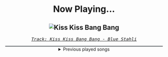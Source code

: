 <div align="center"> 
<h1>Now Playing...</h1>

![Kiss Kiss Bang Bang](https://i.scdn.co/image/ab67616d00001e02735b2d0f4101b3464baac8d5)
--
_<samp><a href="https://open.spotify.com/track/2r8KJz8VU1WCgSlR4Ejes4">Track: Kiss Kiss Bang Bang - Blue Stahli</a></samp>_

<div style="border: 1px #4B5054 solid"></div>
<details>
  <summary>
    Previous played songs
  </summary>
  <table>
    <thead>
      <tr>
        <th>
          Artist
        </th>
        <th>
          Song
        </th>
        <th>
          Link
        </th>
      </tr>
    </thead>
    <tbody>
      <tr><td>Blue Stahli</td><td>Kiss Kiss Bang Bang</td><td><a href="https://open.spotify.com/track/2r8KJz8VU1WCgSlR4Ejes4">https://open.spotify.com/track/2r8KJz8VU1WCgSlR4Ejes4</a></td></tr><tr><td>Blue Stahli</td><td>Doubt - Instrumental</td><td><a href="https://open.spotify.com/track/2lTqf4c7c3Cc6vQQoB9rP7">https://open.spotify.com/track/2lTqf4c7c3Cc6vQQoB9rP7</a></td></tr><tr><td>Blue Stahli</td><td>Go</td><td><a href="https://open.spotify.com/track/0E0fc4109FVFJNtNnTZd6j">https://open.spotify.com/track/0E0fc4109FVFJNtNnTZd6j</a></td></tr><tr><td>Alligatoah</td><td>Meine Hoe</td><td><a href="https://open.spotify.com/track/7orITjeXn9bIDyqrqnakWT">https://open.spotify.com/track/7orITjeXn9bIDyqrqnakWT</a></td></tr><tr><td>Alligatoah</td><td>Mit dir schlafen</td><td><a href="https://open.spotify.com/track/0Wu3fEVGZaJmJ4C4gUFys2">https://open.spotify.com/track/0Wu3fEVGZaJmJ4C4gUFys2</a></td></tr><tr><td>Alligatoah</td><td>SO RAUS (feat. Fred Durst)</td><td><a href="https://open.spotify.com/track/47QjPV3o8PqDnruovlyc1F">https://open.spotify.com/track/47QjPV3o8PqDnruovlyc1F</a></td></tr><tr><td>TesseracT</td><td>Legion</td><td><a href="https://open.spotify.com/track/1eOYox5H9f7EP1YWpJpabe">https://open.spotify.com/track/1eOYox5H9f7EP1YWpJpabe</a></td></tr><tr><td>Orbit Culture</td><td>Descent</td><td><a href="https://open.spotify.com/track/46IwawpHVB7462bMZ10Wzf">https://open.spotify.com/track/46IwawpHVB7462bMZ10Wzf</a></td></tr><tr><td>Pendulum</td><td>Halo - Matt Tuck Rework</td><td><a href="https://open.spotify.com/track/0rfqxtRF6WGPsskq9uOQnd">https://open.spotify.com/track/0rfqxtRF6WGPsskq9uOQnd</a></td></tr><tr><td>Atreyu</td><td>Watch Me Burn</td><td><a href="https://open.spotify.com/track/52HjwNVAoDmpawoYGYfG3p">https://open.spotify.com/track/52HjwNVAoDmpawoYGYfG3p</a></td></tr><tr><td>VRSTY</td><td>The Plug</td><td><a href="https://open.spotify.com/track/5zfEg49hizBker920QZdJ8">https://open.spotify.com/track/5zfEg49hizBker920QZdJ8</a></td></tr><tr><td>Thousand Foot Krutch</td><td>Down - 2023</td><td><a href="https://open.spotify.com/track/37ilbELMZjESxLK1mbU978">https://open.spotify.com/track/37ilbELMZjESxLK1mbU978</a></td></tr><tr><td>Red</td><td>Cold World</td><td><a href="https://open.spotify.com/track/1afLwyqQ2YOWCIycijrBOu">https://open.spotify.com/track/1afLwyqQ2YOWCIycijrBOu</a></td></tr><tr><td>Dear Agony</td><td>Everything I Did Then</td><td><a href="https://open.spotify.com/track/4laB2AexKHi1ZYNVye8n7s">https://open.spotify.com/track/4laB2AexKHi1ZYNVye8n7s</a></td></tr><tr><td>Sevendust</td><td>Holy Water</td><td><a href="https://open.spotify.com/track/0DuXcQOW7A9PIedZRyJiSQ">https://open.spotify.com/track/0DuXcQOW7A9PIedZRyJiSQ</a></td></tr><tr><td>The Word Alive</td><td>Slow Burn</td><td><a href="https://open.spotify.com/track/5yur0yxCrkXP4SVZw0UAVx">https://open.spotify.com/track/5yur0yxCrkXP4SVZw0UAVx</a></td></tr><tr><td>Blackbriar</td><td>Cicada</td><td><a href="https://open.spotify.com/track/28Npl9mDDanrITQV8NNe2A">https://open.spotify.com/track/28Npl9mDDanrITQV8NNe2A</a></td></tr><tr><td>Imminence</td><td>Desolation</td><td><a href="https://open.spotify.com/track/3ZD0qLiUdLVn1eWDfDhaq2">https://open.spotify.com/track/3ZD0qLiUdLVn1eWDfDhaq2</a></td></tr><tr><td>Annisokay</td><td>Calamity</td><td><a href="https://open.spotify.com/track/2BhO5MD5myhWXL82di1W8v">https://open.spotify.com/track/2BhO5MD5myhWXL82di1W8v</a></td></tr><tr><td>ERRA</td><td>Pale Iris</td><td><a href="https://open.spotify.com/track/5c3CJeTQO5oZqKdKRAqkg3">https://open.spotify.com/track/5c3CJeTQO5oZqKdKRAqkg3</a></td></tr>
    </tbody>
  </table>
</details>

</div>
